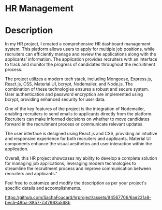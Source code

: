 # HR Management
 
 # Description 

In my HR project, I created a comprehensive HR dashboard management system. This platform allows users to apply for multiple job positions, while recruiters can efficiently manage and review the applications along with the applicants' information. The application provides recruiters with an interface to track and monitor the progress of candidates throughout the recruitment process.

The project utilizes a modern tech stack, including Mongoose, Express.js, React.js, CSS, Material UI, bcrypt, Nodemailer, and Node.js. The combination of these technologies ensures a robust and secure system. User authentication and password encryption are implemented using bcrypt, providing enhanced security for user data.

One of the key features of the project is the integration of Nodemailer, enabling recruiters to send emails to applicants directly from the platform. Recruiters can make informed decisions on whether to move candidates forward in the recruitment process or communicate relevant updates.

The user interface is designed using React.js and CSS, providing an intuitive and responsive experience for both recruiters and applicants. Material UI components enhance the visual aesthetics and user interaction within the application.

Overall, this HR project showcases my ability to develop a complete solution for managing job applications, leveraging modern technologies to streamline the recruitment process and improve communication between recruiters and applicants."

Feel free to customize and modify the description as per your project's specific details and accomplishments.


https://github.com/SachaFoucard/hrproject/assets/94567706/6ae231a8-bec5-49ba-8857-7af7963a568b


